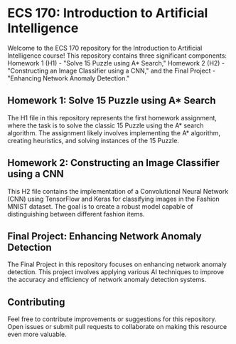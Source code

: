 # ECS 170: Introduction to Artificial Intelligence

Welcome to the ECS 170 repository for the Introduction to Artificial Intelligence course! This repository contains three significant components: Homework 1 (H1) - "Solve 15 Puzzle using A* Search," Homework 2 (H2) - "Constructing an Image Classifier using a CNN," and the Final Project - "Enhancing Network Anomaly Detection."

## Homework 1: Solve 15 Puzzle using A* Search

The H1 file in this repository represents the first homework assignment, where the task is to solve the classic 15 Puzzle using the A* search algorithm. The assignment likely involves implementing the A* algorithm, creating heuristics, and solving instances of the 15 Puzzle.

## Homework 2: Constructing an Image Classifier using a CNN

This H2 file contains the implementation of a Convolutional Neural Network (CNN) using TensorFlow and Keras for classifying images in the Fashion MNIST dataset. The goal is to create a robust model capable of distinguishing between different fashion items.

## Final Project: Enhancing Network Anomaly Detection

The Final Project in this repository focuses on enhancing network anomaly detection. This project involves applying various AI techniques to improve the accuracy and efficiency of network anomaly detection systems.

## Contributing

Feel free to contribute improvements or suggestions for this repository. Open issues or submit pull requests to collaborate on making this resource even more valuable.
